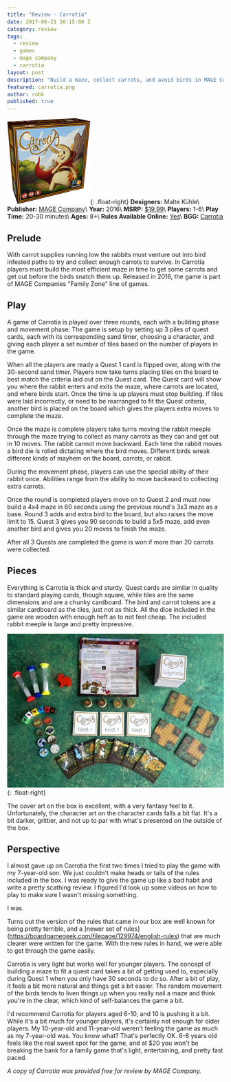 ```yaml
---
title: "Review - Carrotia"
date: 2017-06-21 16:15:00 Z
category: review
tags:
  - review
  - games
  - mage company
  - carrotia
layout: post
description: "Build a maze, collect carrots, and avoid birds in MAGE Company's Carrotia."
featured: carrotia.png                                                                 
author: robk
published: true
---
```


![Carrotia](/images/carrotia/cover.png){: .float-right}
**Designers:** Malte Kühle\\
**Publisher:** [MAGE Company](http://magecompanygames.com)\\
**Year:** 2016\\
**MSRP:** [$19.99](http://magecompanygames.com/shop/carrotia/)\\
**Players:** 1-6\\
**Play Time:** 20-30 minutes\\
**Ages:** 8+\\
**Rules Available Online:** [Yes](https://boardgamegeek.com/filepage/129974/english-rules)\\
**BGG:** [Carrotia](https://boardgamegeek.com/boardgame/191041/carrotia)

<h2>Prelude</h2>

With carrot supplies running low the rabbits must venture out into bird infested paths to try and collect enough carrots to survive. In Carrotia players must build the most efficient maze in time to get some carrots and get out before the birds snatch them up. Released in 2016, the game is part of MAGE Companies "Family Zone" line of games.

<h2>Play</h2>

A game of Carrotia is played over three rounds, each with a building phase and movement phase. The game is setup by setting up 3 piles of quest cards, each with its corresponding sand timer, choosing a character, and giving each player a set number of tiles based on the number of players in the game.

When all the players are ready a Quest 1 card is flipped over, along with the 30-second sand timer. Players now take turns placing tiles on the board to best match the criteria laid out on the Quest card. The Quest card will show you where the rabbit enters and exits the maze, where carrots are located, and where birds start. Once the time is up players must stop building. If tiles were laid incorrectly, or need to be rearranged to fit the Quest criteria, another bird is placed on the board which gives the players extra moves to complete the maze.

Once the maze is complete players take turns moving the rabbit meeple through the maze trying to collect as many carrots as they can and get out in 10 moves. The rabbit cannot move backward. Each time the rabbit moves a bird die is rolled dictating where the bird moves. Different birds wreak different kinds of mayhem on the board, carrots, or rabbit.

During the movement phase, players can use the special ability of their rabbit once. Abilities range from the ability to move backward to collecting extra carrots.

Once the round is completed players move on to Quest 2 and must now build a 4x4 maze in 60 seconds using the previous round's 3x3 maze as a base. Round 3 adds and extra bird to the board, but also raises the move limit to 15. Quest 3 gives you 90 seconds to build a 5x5 maze, add even another bird and gives you 20 moves to finish the maze.

After all 3 Quests are completed the game is won if more than 20 carrots were collected.

<h2>Pieces</h2>

Everything is Carrotia is thick and sturdy. Quest cards are similar in quality to standard playing cards, though square, while tiles are the same dimensions and are a chunky cardboard. The bird and carrot tokens are a similar cardboard as the tiles, just not as thick. All the dice included in the game are wooden with enough heft as to not feel cheap. The included rabbit meeple is large and pretty impressive.

![Carrotia Pieces](/images/carrotia/pieces.jpg){: .float-right}

The cover art on the box is excellent, with a very fantasy feel to it. Unfortunately, the character art on the character cards falls a bit flat. It's a bit darker, grittier, and not up to par with what's presented on the outside of the box.

<h2>Perspective</h2>

I almost gave up on Carrotia the first two times I tried to play the game with my 7-year-old son. We just couldn't make heads or tails of the rules included in the box. I was ready to give the game up like a bad habit and write a pretty scathing review. I figured I'd look up some videos on how to play to make sure I wasn't missing something.

I was.

Turns out the version of the rules that came in our box are well known for being pretty terrible, and a ]newer set of rules](https://boardgamegeek.com/filepage/129974/english-rules) that are much clearer were written for the game. With the new rules in hand, we were able to get through the game easily.

Carrotia is very light but works well for younger players. The concept of building a maze to fit a quest card takes a bit of getting used to, especially during Quest 1 when you only have 30 seconds to do so. After a bit of play, it feels a bit more natural and things get a bit easier. The random movement of the birds tends to liven things up when you really nail a maze and think you're in the clear, which kind of self-balances the game a bit.

I'd recommend Carrotia for players aged 6-10, and 10 is pushing it a bit. While it's a bit much for younger players, it's certainly not enough for older players. My 10-year-old and 11-year-old weren't feeling the game as much as my 7-year-old was. You know what? That's perfectly OK. 6-8 years old feels like the real sweet spot for the game, and at $20 you won't be breaking the bank for a family game that's light, entertaining, and pretty fast paced.

*A copy of Carrotia was provided free for review by MAGE Company.*
